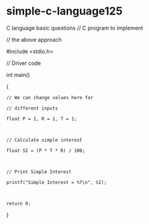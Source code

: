 # simple-c-language125
C language basic questions 
// C program to implement 

// the above approach 

#include <stdio.h> 

  

// Driver code 

int main() 

{ 

    // We can change values here for 

    // different inputs 

    float P = 1, R = 1, T = 1; 

  

    // Calculate simple interest 

    float SI = (P * T * R) / 100; 

  

    // Print Simple Interest 

    printf("Simple Interest = %f\n", SI); 

  

    return 0; 

} 
